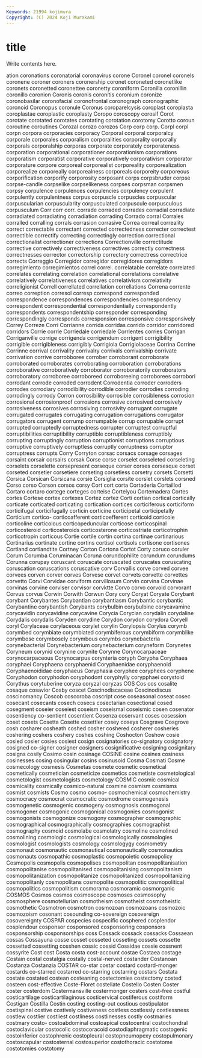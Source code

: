```yaml
---
Keywords: 21994 kojimura
Copyright: (C) 2024 Koji Murakami
---
```


# title

Write contents here.



ation coronations coronatorial coronavirus corone Coronel coronel coronels
coronene coroner coroners coronership coronet coroneted coronetlike coronets coronetted coronettee
coronetty coroniform Coronilla coronillin coronillo coronion Coronis coronis coronitis coronium
coronize coronobasilar coronofacial coronofrontal coronograph coronographic coronoid Coronopus coronule Coronus
coroparelcysis coroplast coroplasta coroplastae coroplastic coroplasty Coropo coroscopy corosif Corot
corotate corotated corotates corotating corotation corotomy Corotto coroun coroutine coroutines
Corozal corozo corozos Corp corp corp. Corpl corpl corpn corpora
corporacies corporacy Corporal corporal corporalcy corporale corporales corporalism corporalities corporality
corporally corporals corporalship corporas corporate corporately corporateness corporation corporational corporationer
corporationism corporations corporatism corporatist corporative corporatively corporativism corporator corporature corpore
corporeal corporealist corporeality corporealization corporealize corporeally corporealness corporeals corporeity corporeous
corporification corporify corporosity corposant corps corpsbruder corpse corpse-candle corpselike corpselikeness
corpses corpsman corpsmen corpsy corpulence corpulences corpulencies corpulency corpulent corpulently
corpulentness corpus corpuscle corpuscles corpuscular corpuscularian corpuscularity corpusculated corpuscule corpusculous
corpusculum Corr corr corr. corrade corraded corrades corradial corradiate corradiated
corradiating corradiation corrading Corrado corral Corrales corralled corralling corrals corrasion
corrasive Correa correal correality correct correctable correctant corrected correctedness correcter
correctest correctible correctify correcting correctingly correction correctional correctionalist correctioner corrections
Correctionville correctitude corrective correctively correctiveness correctives correctly correctness correctnesses corrector
correctorship correctory correctress correctrice corrects Correggio Corregidor corregidor corregidores corregidors
corregimiento corregimientos correl correl. correlatable correlate correlated correlates correlating correlation
correlational correlations correlative correlatively correlativeness correlatives correlativism correlativity correligionist Correll
correllated correllation correllations Correna corrente correo correption corresol corresp correspond
corresponded correspondence correspondences correspondencies correspondency correspondent correspondential correspondentially correspondently correspondents
correspondentship corresponder corresponding correspondingly corresponds corresponsion corresponsive corresponsively Correy Correze
Corri Corrianne corrida corridas corrido corridor corridored corridors Corrie corrie
Corriedale corriedale Corrientes corries Corrigan Corriganville corrige corrigenda corrigendum corrigent
corrigibility corrigible corrigibleness corrigibly Corrigiola Corrigiolaceae Corrina Corrine Corrinne corrival
corrivality corrivalry corrivals corrivalship corrivate corrivation corrive corrobboree corrober corroborant
corroborate corroborated corroborates corroborating corroboration corroborations corroborative corroboratively corroborator corroboratorily
corroborators corroboratory corroboree corroboreed corroboreeing corroborees corrobori corrodant corrode corroded
corrodent Corrodentia corroder corroders corrodes corrodiary corrodibility corrodible corrodier corrodies
corroding corrodingly corrody Corron corrosibility corrosible corrosibleness corrosion corrosional corrosionproof
corrosions corrosive corrosived corrosively corrosiveness corrosives corrosiving corrosivity corrugant corrugate
corrugated corrugates corrugating corrugation corrugations corrugator corrugators corrugent corrump corrumpable
corrup corrupable corrupt corrupted corruptedly corruptedness corrupter corruptest corruptful corruptibilities
corruptibility corruptible corruptibleness corruptibly corrupting corruptingly corruption corruptionist corruptions corruptious
corruptive corruptively corruptless corruptly corruptness corruptor corruptress corrupts Corry Corryton
corsac corsacs corsage corsages corsaint corsair corsairs corsak Corse corse
corselet corseleted corseleting corselets corselette corsepresent corseque corser corses corsesque
corset corseted corsetier corsetiere corseting corsetless corsetry corsets Corsetti Corsica
Corsican Corsicana corsie Corsiglia corsite corslet corslets corsned Corso corso
Corson corsos corsy Cort cort corta Cortaderia Cortaillod Cortaro cortaro
cortege corteges corteise Cortelyou Cortemadera Cortes cortes Cortese cortex cortexes
Cortez cortez Corti cortian cortical cortically corticate corticated corticating cortication
cortices corticiferous corticiform corticifugal corticifugally corticin corticine corticipetal corticipetally Corticium
cortico- corticoafferent corticoefferent corticoid corticole corticoline corticolous corticopeduncular corticose corticospinal
corticosteroid corticosteroids corticosterone corticostriate corticotrophin corticotropin corticous Cortie cortile cortin
cortina cortinae cortinarious Cortinarius cortinate cortine cortins cortisol cortisols cortisone
cortisones Cortland cortlandtite Cortney Corton Cortona Cortot Corty coruco coruler
Corum Corumba Coruminacan Coruna corundophilite corundum corundums Corunna corupay coruscant
coruscate coruscated coruscates coruscating coruscation coruscations coruscative corv Corvallis corve
corved corvee corvees corven corver corves Corvese corvet corvets corvette
corvettes corvetto Corvi Corvidae corviform corvillosum Corvin corvina Corvinae corvinas
corvine corviser corvisor corvktte Corvo corvo corvoid corvorant Corvus corvus
Corwin Corwith Corwun Cory cory Coryat Coryate Corybant corybant Corybantes
Corybantian corybantiasm Corybantic corybantic Corybantine corybantish Corybants corybulbin corybulbine corycavamine
corycavidin corycavidine corycavine Corycia Corycian corydalin corydaline Corydalis corydalis Coryden
corydine Corydon corydon corydora Coryell coryl Corylaceae corylaceous corylet corylin
Corylopsis Corylus corymb corymbed corymbiate corymbiated corymbiferous corymbiform corymblike corymbose
corymbosely corymbous corymbs corynebacteria corynebacterial Corynebacterium corynebacterium coryneform Corynetes Coryneum
corynid corynine corynite Corynne Corynocarpaceae corynocarpaceous Corynocarpus corynteria coryph Corypha
Coryphaea coryphaei Coryphaena coryphaenid Coryphaenidae coryphaenoid Coryphaenoididae coryphaeus Coryphasia coryphee
coryphees coryphene Coryphodon coryphodon coryphodont coryphylly corypphaei corystoid Corythus corytuberine
coryza coryzal coryzas COS Cos cos cosalite cosaque cosavior Cosby
coscet Coscinodiscaceae Coscinodiscus coscinomancy Coscob coscoroba coscript cose coseasonal coseat
cosec cosecant cosecants cosech cosecs cosectarian cosectional cosed cosegment coseier
coseiest coseism coseismal coseismic cosen cosenator cosentiency co-sentient cosentient Cosenza
coservant coses cosession coset cosets Cosetta Cosette cosettler cosey coseys
Cosgrave Cosgrove cosh cosharer cosheath coshed cosher coshered cosherer cosheries
coshering coshers coshery coshes coshing Coshocton Coshow cosie cosied cosier
cosies cosiest cosign cosignatories co-signatory cosignatory cosigned co-signer cosigner cosigners
cosignificative cosigning cosignitary cosigns cosily Cosimo cosin cosinage COSINE cosine
cosines cosiness cosinesses cosing cosingular cosins cosinusoid Cosma Cosmati Cosme
cosmecology cosmesis Cosmetas cosmete cosmetic cosmetical cosmetically cosmetician cosmeticize cosmetics
cosmetiste cosmetological cosmetologist cosmetologists cosmetology COSMIC cosmic cosmical cosmicality cosmically
cosmico-natural cosmine cosmism cosmisms cosmist cosmists Cosmo cosmo cosmo- cosmochemical
cosmochemistry cosmocracy cosmocrat cosmocratic cosmodrome cosmogenesis cosmogenetic cosmogenic cosmogeny cosmognosis
cosmogonal cosmogoner cosmogonic cosmogonical cosmogonies cosmogonist cosmogonists cosmogonize cosmogony cosmographer
cosmographic cosmographical cosmographically cosmographies cosmographist cosmography cosmoid cosmolabe cosmolatry cosmoline
cosmolined cosmolining cosmologic cosmological cosmologically cosmologies cosmologist cosmologists cosmology cosmologygy
cosmometry cosmonaut cosmonautic cosmonautical cosmonautically cosmonautics cosmonauts cosmopathic cosmoplastic cosmopoietic
cosmopolicy Cosmopolis cosmopolis cosmopolises cosmopolitan cosmopolitanisation cosmopolitanise cosmopolitanised cosmopolitanising cosmopolitanism
cosmopolitanization cosmopolitanize cosmopolitanized cosmopolitanizing cosmopolitanly cosmopolitans cosmopolite cosmopolitic cosmopolitical cosmopolitics
cosmopolitism cosmorama cosmoramic cosmorganic COSMOS Cosmos cosmos cosmoscope cosmoses cosmosophy
cosmosphere cosmotellurian cosmotheism cosmotheist cosmotheistic cosmothetic Cosmotron cosmotron cosmozoan cosmozoans
cosmozoic cosmozoism cosonant cosounding co-sovereign cosovereign cosovereignty COSPAR cospecies cospecific
cosphered cosplendor cosplendour cosponsor cosponsored cosponsoring cosponsors cosponsorship cosponsorships coss
Cossack cossack cossacks Cossaean cossas Cossayuna cosse cosset cosseted cosseting
cossets cossette cossetted cossetting cosshen cossic cossid Cossidae cossie cossnent
cossyrite Cost cost Costa costa cost-account costae Costaea costage Costain
costal costalgia costally costal-nerved costander Costanoan Costanza Costanzia COSTAR co-star
costar costard costard-monger costards co-starred costarred co-starring costarring costars Costata
costate costated costean costeaning costectomies costectomy costed costeen cost-effective Coste-Floret
costellate Costello Costen Coster coster costerdom Costermansville costermonger costers cost-free
costful costicartilage costicartilaginous costicervical costiferous costiform Costigan Costilla Costin costing
costing-out costious costipulator costispinal costive costively costiveness costless costlessly costlessness
costlew costlier costliest costliness costlinesses costly costmaries costmary costo- costoabdominal
costoapical costocentral costochondral costoclavicular costocolic costocoracoid costodiaphragmatic costogenic costoinferior costophrenic
costopleural costopneumopexy costopulmonary costoscapular costosternal costosuperior costothoracic costotome costotomies costotomy

